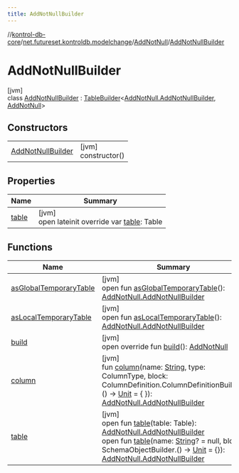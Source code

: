 ```yaml
---
title: AddNotNullBuilder
---
```

//[kontrol-db-core](../../../../index.html)/[net.futureset.kontroldb.modelchange](../../index.html)/[AddNotNull](../index.html)/[AddNotNullBuilder](index.html)



# AddNotNullBuilder



[jvm]\
class [AddNotNullBuilder](index.html) : [TableBuilder](../../-table-builder/index.html)&lt;[AddNotNull.AddNotNullBuilder](index.html), [AddNotNull](../index.html)&gt;



## Constructors


| | |
|---|---|
| [AddNotNullBuilder](-add-not-null-builder.html) | [jvm]<br>constructor() |


## Properties


| Name | Summary |
|---|---|
| [table](table.html) | [jvm]<br>open lateinit override var [table](table.html): Table |


## Functions


| Name | Summary |
|---|---|
| [asGlobalTemporaryTable](../../-table-builder/as-global-temporary-table.html) | [jvm]<br>open fun [asGlobalTemporaryTable](../../-table-builder/as-global-temporary-table.html)(): [AddNotNull.AddNotNullBuilder](index.html) |
| [asLocalTemporaryTable](../../-table-builder/as-local-temporary-table.html) | [jvm]<br>open fun [asLocalTemporaryTable](../../-table-builder/as-local-temporary-table.html)(): [AddNotNull.AddNotNullBuilder](index.html) |
| [build](build.html) | [jvm]<br>open override fun [build](build.html)(): [AddNotNull](../index.html) |
| [column](column.html) | [jvm]<br>fun [column](column.html)(name: [String](https://kotlinlang.org/api/latest/jvm/stdlib/kotlin/-string/index.html), type: ColumnType, block: ColumnDefinition.ColumnDefinitionBuilder.() -&gt; [Unit](https://kotlinlang.org/api/latest/jvm/stdlib/kotlin/-unit/index.html) = { }): [AddNotNull.AddNotNullBuilder](index.html) |
| [table](../../-table-builder/table.html) | [jvm]<br>open fun [table](../../-table-builder/table.html)(table: Table): [AddNotNull.AddNotNullBuilder](index.html)<br>open fun [table](../../-table-builder/table.html)(name: [String](https://kotlinlang.org/api/latest/jvm/stdlib/kotlin/-string/index.html)? = null, block: SchemaObjectBuilder.() -&gt; [Unit](https://kotlinlang.org/api/latest/jvm/stdlib/kotlin/-unit/index.html) = {}): [AddNotNull.AddNotNullBuilder](index.html) |

